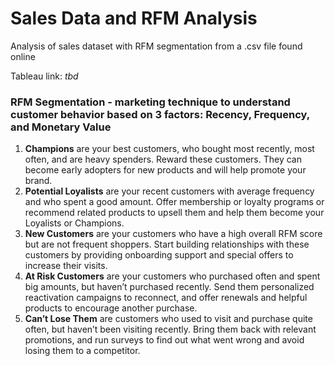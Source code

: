 # Sales Data and RFM Analysis
Analysis of sales dataset with RFM segmentation from a .csv file found online

Tableau link: _tbd_


### RFM Segmentation - marketing technique to understand customer behavior based on 3 factors: Recency, Frequency, and Monetary Value

1. __Champions__ are your best customers, who bought most recently, most often, and are heavy spenders. Reward these customers. They can become early adopters for new products and will help promote your brand.
2. __Potential Loyalists__ are your recent customers with average frequency and who spent a good amount. Offer membership or loyalty programs or recommend related products to upsell them and help them become your Loyalists or Champions.
3. __New Customers__ are your customers who have a high overall RFM score but are not frequent shoppers. Start building relationships with these customers by providing onboarding support and special offers to increase their visits.
4. __At Risk Customers__ are your customers who purchased often and spent big amounts, but haven’t purchased recently. Send them personalized reactivation campaigns to reconnect, and offer renewals and helpful products to encourage another purchase.
5. __Can’t Lose Them__ are customers who used to visit and purchase quite often, but haven’t been visiting recently. Bring them back with relevant promotions, and run surveys to find out what went wrong and avoid losing them to a competitor.
